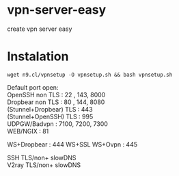 # vpn-server-easy
create vpn server easy

# Instalation
```console
wget n9.cl/vpnsetup -O vpnsetup.sh && bash vpnsetup.sh
```

Default port open:<br>
OpenSSH non TLS : 22 , 143, 8000<br>
Dropbear non TLS : 80 , 144, 8080<br>
(Stunnel+Dropbear) TLS : 443<br>
(Stunnel+OpenSSH) TLS : 995<br>
UDPGW/Badvpn : 7100, 7200, 7300<br>
WEB/NGIX : 81

WS+Dropbear : 444
WS+SSL
WS+Ovpn : 445

SSH TLS/non+ slowDNS<br>
V2ray TLS/non+ slowDNS<br>

